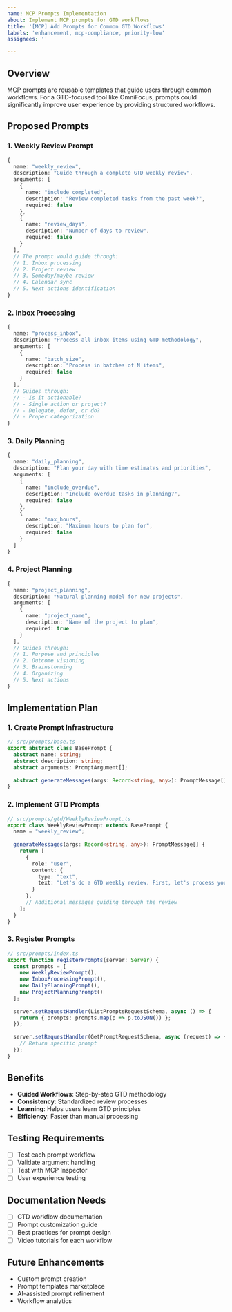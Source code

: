 ```yaml
---
name: MCP Prompts Implementation
about: Implement MCP prompts for GTD workflows
title: '[MCP] Add Prompts for Common GTD Workflows'
labels: 'enhancement, mcp-compliance, priority-low'
assignees: ''

---
```


## Overview
MCP prompts are reusable templates that guide users through common workflows. For a GTD-focused tool like OmniFocus, prompts could significantly improve user experience by providing structured workflows.

## Proposed Prompts

### 1. Weekly Review Prompt
```typescript
{
  name: "weekly_review",
  description: "Guide through a complete GTD weekly review",
  arguments: [
    {
      name: "include_completed",
      description: "Review completed tasks from the past week?",
      required: false
    },
    {
      name: "review_days",
      description: "Number of days to review",
      required: false
    }
  ],
  // The prompt would guide through:
  // 1. Inbox processing
  // 2. Project review
  // 3. Someday/maybe review
  // 4. Calendar sync
  // 5. Next actions identification
}
```

### 2. Inbox Processing
```typescript
{
  name: "process_inbox",
  description: "Process all inbox items using GTD methodology",
  arguments: [
    {
      name: "batch_size",
      description: "Process in batches of N items",
      required: false
    }
  ],
  // Guides through:
  // - Is it actionable?
  // - Single action or project?
  // - Delegate, defer, or do?
  // - Proper categorization
}
```

### 3. Daily Planning
```typescript
{
  name: "daily_planning",
  description: "Plan your day with time estimates and priorities",
  arguments: [
    {
      name: "include_overdue",
      description: "Include overdue tasks in planning?",
      required: false
    },
    {
      name: "max_hours",
      description: "Maximum hours to plan for",
      required: false
    }
  ]
}
```

### 4. Project Planning
```typescript
{
  name: "project_planning",
  description: "Natural planning model for new projects",
  arguments: [
    {
      name: "project_name",
      description: "Name of the project to plan",
      required: true
    }
  ],
  // Guides through:
  // 1. Purpose and principles
  // 2. Outcome visioning
  // 3. Brainstorming
  // 4. Organizing
  // 5. Next actions
}
```

## Implementation Plan

### 1. Create Prompt Infrastructure
```typescript
// src/prompts/base.ts
export abstract class BasePrompt {
  abstract name: string;
  abstract description: string;
  abstract arguments: PromptArgument[];
  
  abstract generateMessages(args: Record<string, any>): PromptMessage[];
}
```

### 2. Implement GTD Prompts
```typescript
// src/prompts/gtd/WeeklyReviewPrompt.ts
export class WeeklyReviewPrompt extends BasePrompt {
  name = "weekly_review";
  
  generateMessages(args: Record<string, any>): PromptMessage[] {
    return [
      {
        role: "user",
        content: {
          type: "text",
          text: "Let's do a GTD weekly review. First, let's process your inbox..."
        }
      },
      // Additional messages guiding through the review
    ];
  }
}
```

### 3. Register Prompts
```typescript
// src/prompts/index.ts
export function registerPrompts(server: Server) {
  const prompts = [
    new WeeklyReviewPrompt(),
    new InboxProcessingPrompt(),
    new DailyPlanningPrompt(),
    new ProjectPlanningPrompt()
  ];
  
  server.setRequestHandler(ListPromptsRequestSchema, async () => {
    return { prompts: prompts.map(p => p.toJSON()) };
  });
  
  server.setRequestHandler(GetPromptRequestSchema, async (request) => {
    // Return specific prompt
  });
}
```

## Benefits
- **Guided Workflows**: Step-by-step GTD methodology
- **Consistency**: Standardized review processes
- **Learning**: Helps users learn GTD principles
- **Efficiency**: Faster than manual processing

## Testing Requirements
- [ ] Test each prompt workflow
- [ ] Validate argument handling
- [ ] Test with MCP Inspector
- [ ] User experience testing

## Documentation Needs
- [ ] GTD workflow documentation
- [ ] Prompt customization guide
- [ ] Best practices for prompt design
- [ ] Video tutorials for each workflow

## Future Enhancements
- Custom prompt creation
- Prompt templates marketplace
- AI-assisted prompt refinement
- Workflow analytics